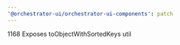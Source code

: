 ```yaml
---
'@orchestrator-ui/orchestrator-ui-components': patch
---
```


1168 Exposes toObjectWithSortedKeys util
